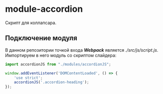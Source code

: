 # module-accordion
Скрипт для коллапсара.


## Подключение модуля
В данном репозитории точкой входа ___Webpack___ является _./src/js/script.js_.
<br /> Импортируем в него модуль со скриптом слайдера:
```javascript
import accordionJS from "./modules/accordionJS";

window.addEventListener('DOMContentLoaded', () => {
    'use strict';
    accordionJS('.accordion-heading');
});
```

 
